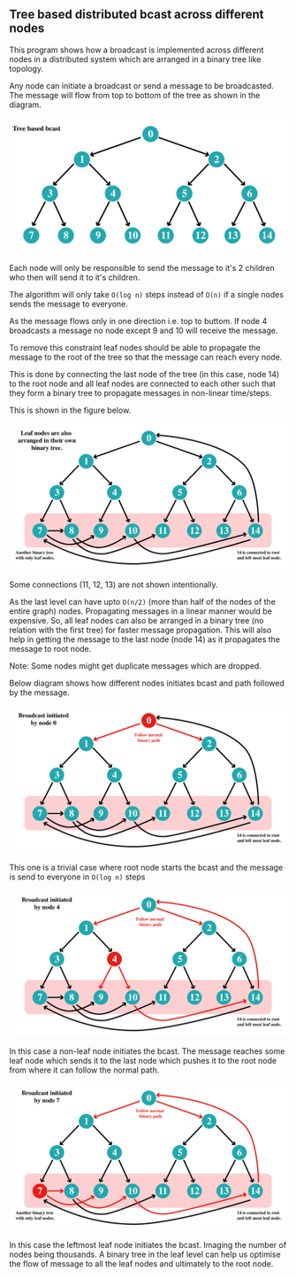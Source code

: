 ## Tree based distributed bcast across different nodes

This program shows how a broadcast is implemented across different nodes in a distributed system which are arranged in a binary tree like topology.

Any node can initiate a broadcast or send a message to be broadcasted. The message will flow from top to bottom of the tree as shown in the diagram.

![Main](res/zbcast-05.png)

Each node will only be responsible to send the message to it's 2 children who then will send it to it's children.

The algorithm will only take ```O(log n)``` steps instead of ```O(n)``` if a single nodes sends the message to everyone.

As the message flows only in one direction i.e. top to buttom. If node 4 broadcasts a message no node except 9 and 10 will receive the message.

To remove this constraint leaf nodes should be able to propagate the message to the root of the tree so that the message can reach every node.

This is done by connecting the last node of the tree (in this case, node 14) to the root node and all leaf nodes are connected to each other such that they form a binary tree to propagate messages in non-linear time/steps.

This is shown in the figure below.

![Leaf](res/zbcast-01.png)

Some connections (11, 12, 13) are not shown intentionally.

As the last level can have upto ```O(n/2)``` (more than half of the nodes of the entire graph) nodes. Propagating messages in a linear manner would be expensive. So, all leaf nodes can also be arranged in a binary tree (no relation with the first tree) for faster message propagation. This will also help in getting the message to the last node (node 14) as it propagates the message to root node.

Note: Some nodes might get duplicate messages which are dropped.

Below diagram shows how different nodes initiates bcast and path followed by the message.

![One](res/zbcast-02.png)

This one is a trivial case where root node starts the bcast and the message is send to everyone in ```O(log n)``` steps

![Two](res/zbcast-04.png)

In this case a non-leaf node initiates the bcast. The message reaches some leaf node which sends it to the last node which pushes it to the root node from where it can follow the normal path.

![Three](res/zbcast-03.png)

In this case the leftmost leaf node initiates the bcast. Imaging the number of nodes being thousands. A binary tree in the leaf level can help us optimise the flow of message to all the leaf nodes and ultimately to the root node.